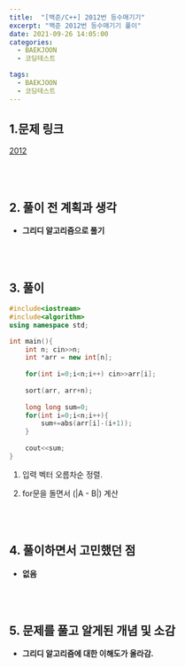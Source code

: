 ```yaml
---
title:  "[백준/C++] 2012번 등수매기기"
excerpt: "백준 2012번 등수매기기 풀이"
date: 2021-09-26 14:05:00
categories:
  - BAEKJOON
  - 코딩테스트

tags:
  - BAEKJOON
  - 코딩테스트
---
```


## 1.문제 링크

[2012](https://www.acmicpc.net/problem/2012)

<br>
<br>

## 2. 풀이 전 계획과 생각

- **그리디 알고리즘으로 풀기**


<br>
<br>

## 3. 풀이

```cpp
#include<iostream>
#include<algorithm>
using namespace std;

int main(){
    int n; cin>>n;
    int *arr = new int[n];
    
    for(int i=0;i<n;i++) cin>>arr[i];
    
    sort(arr, arr+n);
    
    long long sum=0;
    for(int i=0;i<n;i++){
        sum+=abs(arr[i]-(i+1));
    }
    
    cout<<sum;
}
```

1. 입력 벡터 오름차순 정렬.

2. for문을 돌면서 (|A - B|) 계산


<br>
<br>

## 4. 풀이하면서 고민했던 점

- **없음**


<br>
<br>

## 5. 문제를 풀고 알게된 개념 및 소감

- **그리디 알고리즘에 대한 이해도가 올라감.**
